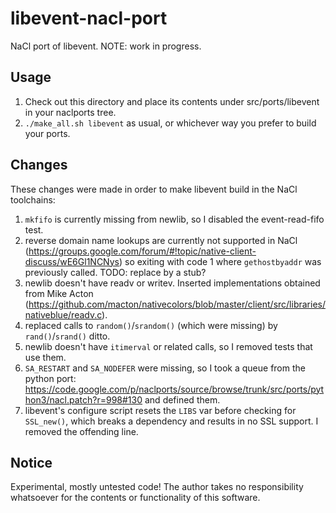 libevent-nacl-port
==================

NaCl port of libevent. NOTE: work in progress.

Usage
-----

1. Check out this directory and place its contents under src/ports/libevent in your naclports tree.
2. ```./make_all.sh libevent``` as usual, or whichever way you prefer to build your ports.

Changes
-------

These changes were made in order to make libevent build in the NaCl toolchains:

1. ```mkfifo``` is currently missing from newlib, so I disabled the event-read-fifo test.
2. reverse domain name lookups are currently not supported in NaCl (https://groups.google.com/forum/#!topic/native-client-discuss/wE6Gl1NCNys) so exiting with code 1 where ```gethostbyaddr``` was previously called. TODO: replace by a stub?
3. newlib doesn't have readv or writev. Inserted implementations obtained from Mike Acton (https://github.com/macton/nativecolors/blob/master/client/src/libraries/nativeblue/readv.c).
4. replaced calls to ```random()```/```srandom()``` (which were missing) by ```rand()```/```srand()``` ditto.
5. newlib doesn't have ```itimerval``` or related calls, so I removed tests that use them.
6. ```SA_RESTART``` and ```SA_NODEFER``` were missing, so I took a queue from the python port: https://code.google.com/p/naclports/source/browse/trunk/src/ports/python3/nacl.patch?r=998#130 and defined them.
7. libevent's configure script resets the ```LIBS``` var before checking for ```SSL_new()```, which breaks a dependency and results in no SSL support. I removed the offending line.

Notice
------

Experimental, mostly untested code! The author takes no responsibility whatsoever for the contents or functionality of this software.
